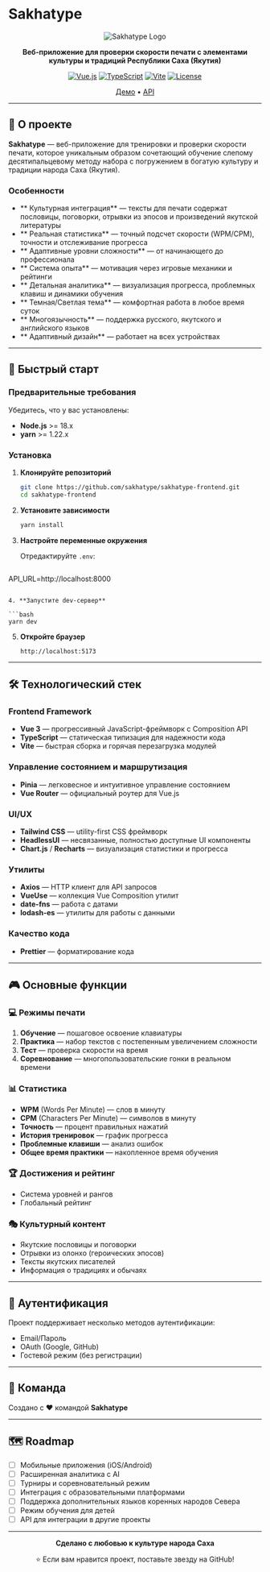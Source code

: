 # Sakhatype

<div align="center">

![Sakhatype Logo](https://img.shields.io/badge/Sakhatype-Культура%20через%20печать-blue?style=for-the-badge)

**Веб-приложение для проверки скорости печати с элементами культуры и традиций Республики Саха (Якутия)**

[![Vue.js](https://img.shields.io/badge/Vue.js-3.x-4FC08D?style=flat-square&logo=vue.js&logoColor=white)](https://vuejs.org/)
[![TypeScript](https://img.shields.io/badge/TypeScript-5.x-3178C6?style=flat-square&logo=typescript&logoColor=white)](https://www.typescriptlang.org/)
[![Vite](https://img.shields.io/badge/Vite-5.x-646CFF?style=flat-square&logo=vite&logoColor=white)](https://vitejs.dev/)
[![License](https://img.shields.io/badge/license-MIT-green?style=flat-square)](LICENSE)

[Демо](https://sakhatype.vercel.app) • [API](https://github.com/sakhatype/sakhatype-backend)

</div>

---

## 📖 О проекте

**Sakhatype** — веб-приложение для тренировки и проверки скорости печати, которое уникальным образом сочетающий обучение слепому десятипальцевому методу набора с погружением в богатую культуру и традиции народа Саха (Якутия).

### Особенности

- ** Культурная интеграция** — тексты для печати содержат пословицы, поговорки, отрывки из эпосов и произведений якутской литературы
- ** Реальная статистика** — точный подсчет скорости (WPM/CPM), точности и отслеживание прогресса
- ** Адаптивные уровни сложности** — от начинающего до профессионала
- ** Система опыта** — мотивация через игровые механики и рейтинги
- ** Детальная аналитика** — визуализация прогресса, проблемных клавиш и динамики обучения
- ** Темная/Светлая тема** — комфортная работа в любое время суток
- ** Многоязычность** — поддержка русского, якутского и английского языков
- ** Адаптивный дизайн** — работает на всех устройствах

---

## 🚀 Быстрый старт

### Предварительные требования

Убедитесь, что у вас установлены:

- **Node.js** >= 18.x
- **yarn** >= 1.22.x

### Установка

1. **Клонируйте репозиторий**

   ```bash
   git clone https://github.com/sakhatype/sakhatype-frontend.git
   cd sakhatype-frontend
   ```

2. **Установите зависимости**

   ```bash
   yarn install
   ```

3. **Настройте переменные окружения**

   Отредактируйте `.env`:

   ```env
  API_URL=http://localhost:8000
   ```

4. **Запустите dev-сервер**

   ```bash
  yarn dev
   ```

5. **Откройте браузер**
   ```
   http://localhost:5173
   ```

---

## 🛠️ Технологический стек

### Frontend Framework

- **Vue 3** — прогрессивный JavaScript-фреймворк с Composition API
- **TypeScript** — статическая типизация для надежности кода
- **Vite** — быстрая сборка и горячая перезагрузка модулей

### Управление состоянием и маршрутизация

- **Pinia** — легковесное и интуитивное управление состоянием
- **Vue Router** — официальный роутер для Vue.js

### UI/UX

- **Tailwind CSS** — utility-first CSS фреймворк
- **HeadlessUI** — несвязанные, полностью доступные UI компоненты
- **Chart.js** / **Recharts** — визуализация статистики и прогресса

### Утилиты

- **Axios** — HTTP клиент для API запросов
- **VueUse** — коллекция Vue Composition утилит
- **date-fns** — работа с датами
- **lodash-es** — утилиты для работы с данными

### Качество кода

- **Prettier** — форматирование кода

---

## 🎮 Основные функции

### 💻 Режимы печати

1. **Обучение** — пошаговое освоение клавиатуры
2. **Практика** — набор текстов с постепенным увеличением сложности
3. **Тест** — проверка скорости на время
4. **Соревнование** — многопользовательские гонки в реальном времени

### 📊 Статистика

- **WPM** (Words Per Minute) — слов в минуту
- **CPM** (Characters Per Minute) — символов в минуту
- **Точность** — процент правильных нажатий
- **История тренировок** — график прогресса
- **Проблемные клавиши** — анализ ошибок
- **Общее время практики** — накопленное время обучения

### 🏆 Достижения и рейтинг

- Система уровней и рангов
- Глобальный рейтинг

### 🎭 Культурный контент

- Якутские пословицы и поговорки
- Отрывки из олонхо (героических эпосов)
- Тексты якутских писателей
- Информация о традициях и обычаях

---

## 🔐 Аутентификация

Проект поддерживает несколько методов аутентификации:

- Email/Пароль
- OAuth (Google, GitHub)
- Гостевой режим (без регистрации)

---

## 👥 Команда

Создано с ❤️ командой **Sakhatype**

---

## 🗺️ Roadmap

- [ ] Мобильные приложения (iOS/Android)
- [ ] Расширенная аналитика с AI
- [ ] Турниры и соревновательный режим
- [ ] Интеграция с образовательными платформами
- [ ] Поддержка дополнительных языков коренных народов Севера
- [ ] Режим обучения для детей
- [ ] API для интеграции в другие проекты

---

<div align="center">

**Сделано с любовью к культуре народа Саха**

⭐ Если вам нравится проект, поставьте звезду на GitHub!

</div>
